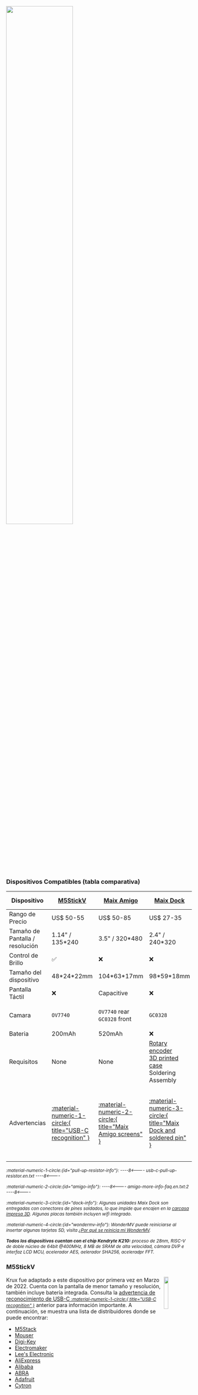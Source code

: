 <img src="../../img/krux-devices.jpg" style="width: 60%; min-width: 300px;">

### Dispositivos Compatibles (tabla comparativa)

| Dispositivo | [M5StickV](#m5stickv) | [Maix Amigo](#maix-amigo) | [Maix Dock](#maix-dock) | [Yahboom k210 module](#yahboom-k210-module) | [Maix Cube](#maix-cube) | [WonderMV](#wondermv) | [TZT](#tzt) |
| ------------- | ------------- | ------------- | ------------- | ------------- | ------------- | ------------- | ------------- |
| Rango de Precio | US$ 50-55 | US$ 50-85 | US$ 27-35  | US$ 45-61 | US$ 34-49 | US$ 58-86 | US$ 48 |
| Tamaño de Pantalla / resolución | 1.14" / 135*240 | 3.5" / 320*480 | 2.4" / 240*320 | 2" / 240*320 | 1.3" / 240*240 | 2" / 240*320 | 2" / 240*320 |
| Control de Brillo | :white_check_mark: | :x: | :x: | :x: | :white_check_mark: | :white_check_mark: | :x: |
| Tamaño del dispositivo | 48\*24\*22mm | 104\*63\*17mm | 98\*59\*18mm | 57\*41\*17mm | 40\*40\*16mm | 59\*41\*17mm | 57\*41\*16mm |
| Pantalla Táctil | :x: | Capacitive | :x: | Capacitive | :x: | Capacitive | Capacitive |
| Camara | `OV7740` | `OV7740` rear<br>`GC0328` front | `GC0328` | `OV2640` <i style="font-size: 85%">(VER:1.0)</i> or<br>`GC2145` <i style="font-size: 85%">(VER:1.1)</i> | `OV7740` | `GC2145` | `GC2145` or<br>`GC0328` |
| Bateria  | 200mAh | 520mAh | :x: | :x: | 200mAh | :x: | :x: |
| Requisitos | None | None | [Rotary encoder](https://duckduckgo.com/?q=ky-040)<br> [3D printed case](https://github.com/selfcustody/DockEncoderCase)<br> Soldering<br>Assembly | None | None | None | None |
| Advertencias  | [:material-numeric-1-circle:{ title="USB-C recognition" }](#pull-up-resistor-info) | [:material-numeric-2-circle:{ title="Maix Amigo screens" }](#amigo-info) | [:material-numeric-3-circle:{ title="Maix Dock and soldered pin" }](#dock-info) | Micro USB | 3-Way button | [:material-numeric-1-circle:{ title="USB-C recognition" }](#pull-up-resistor-info) [:material-numeric-4-circle:{ title="WonderMV and SD card" }](#wondermv-info) | None |

<i style="font-size: 85%">:material-numeric-1-circle:{id="pull-up-resistor-info"}:
----8<----
usb-c-pull-up-resistor.en.txt
----8<----
</i>

<i style="font-size: 85%">:material-numeric-2-circle:{id="amigo-info"}:
----8<----
amigo-more-info-faq.en.txt:2
----8<----
</i>

<i style="font-size: 85%">:material-numeric-3-circle:{id="dock-info"}:
Algunas unidades Maix Dock son entregadas con conectores de pines soldados, lo que impide que encajen en la [carcasa impresa 3D](https://github.com/selfcustody/DockEncoderCase). Algunas placas también incluyen wifi integrado. 
</i>

<i style="font-size: 85%">:material-numeric-4-circle:{id="wondermv-info"}:
WonderMV puede reiniciarse al insertar algunas tarjetas SD, visita [¿Por qué se reinicia mi WonderMV](troubleshooting.md/#why-does-my-wondermv-reboot-when-i-insert-an-sd-card).
</i>

<i style="font-size: 85%">**Todos los dispositivos cuentan con el chip Kendryte K210:**
proceso de 28nm, RISC-V de doble núcleo de 64bit @400MHz, 8 MB de SRAM de alta velocidad, cámara DVP e interfaz LCD MCU, acelerador AES, aelerador SHA256, aceleradpr FFT.
</i>

### M5StickV
<img src="../img/maixpy_m5stickv/logo-250.png" align="right" style="width: 15%;">

Krux fue adaptado a este dispositivo por primera vez en Marzo de 2022. Cuenta con la pantalla de menor tamaño y resolución, también incluye batería integrada. Consulta la [advertencia de reconocimiento de USB-C <i style="font-size: 85%">:material-numeric-1-circle:{ title="USB-C recognition" }](#pull-up-resistor-info)</i> anterior para información importante. A continuación, se muestra una lista de distribuidores donde se puede encontrar:

- [M5Stack](https://shop.m5stack.com/products/stickv)
- [Mouser](https://www.mouser.com/c/?q=m5stickv)
- [Digi-Key](https://www.digikey.com/en/products/detail/m5stack-technology-co-ltd/K027/10492135)
- [Electromaker](https://www.electromaker.io/shop/product/m5stickv-k210-ai-camera-without-wifi)
- [Lee's Electronic](https://leeselectronic.com/en/product/169940-m5stick-ai-camera-kendryte-k210-risc-v-core-no-wifi.html)
- [AliExpress](https://www.aliexpress.com/w/wholesale-stickv-k210.html)
- [Alibaba](https://www.alibaba.com/trade/search?SearchText=stickv+k210)
- [ABRA](https://abra-electronics.com/sensors/cameras/m5stickv-k210-ai-camera-ideal-for-machine-vision.html)
- [Adafruit](https://www.adafruit.com/product/4321)
- [Cytron](https://www.cytron.io/c-development-tools/c-fpga/p-m5stickv-k210-ai-camera-without-wifi)

<div style="clear: both"></div>

### Maix Amigo
<img src="../img/maixpy_amigo/logo-300.png" align="right" style="width: 16%;">

Krux a sido compatible con este dispositivo desde su segunda versión en Agosto de 2022. Ofrece la pantalla con mayor tamaño y resolución, pantalla táctil y batería integrada. A continuación, se muestra una lista de distribuidores donde está disponible:

- [AliExpress](https://www.aliexpress.com/w/wholesale-sipeed-amigo.html)
- [Seeed Studio](https://www.seeedstudio.com/Sipeed-Maix-Amigo-p-4689.html)
- [Digi-Key](https://www.digikey.com/en/products/detail/seeed-technology-co-ltd/102110463/13168813)
- [Mouser](https://www.mouser.com/c/?q=sipeed)
- [Electromaker](https://www.electromaker.io/shop/search/sipeed)
- [スイッチサイエンス](https://www.switch-science.com/search?q=maix+amigo)

<div style="clear: both"></div>

### Yahboom k210 module
<img src="../img/maixpy_yahboom/logo-312.png" align="right" style="width: 16%;">

Con soporte de Krux desde marzo de 2024, este dispositivo cuenta con pantalla táctil e incluye una tarjeta compatible de 32 GB, un lector de tarjetas USB, un conector PH2.0 macho-a-macho de 4 pines y un adaptador PH2.0 hembra para conectarlo a una [impresora térmica](#optional-ttl-serial-thermal-printer). A continuación, se muestra una lista de distribuidores donde está disponible:

- [AliExpress](https://www.aliexpress.com/w/wholesale-yahboom-k210-module.html)
- [Amazon](https://www.amazon.com/s?k=Yahboom+k210+module)
- [Yahboom Store](https://category.yahboom.net/collections/mb-module/products/k210-module)
- [ETC HK Shop](https://www.etchkshop.com/products/k210-module-ai-camera)

<div style="clear: both"></div>

### Maix Cube
<img src="../img/maixpy_cube/logo-400.png" align="right" style="width: 18%;">

Con soporte de Krux desde julio de 2024, este dispositivo cuenta con la segunda pantalla y resolución más pequeñas, un botón de tres direcciones y batería integrada. A continuación, se muestra una lista de distribuidores donde está disponible:

- [Seeed Studio](https://www.seeedstudio.com/Sipeed-Maix-Cube-p-4553.html)
- [Mouser](https://www.mouser.com/c/?q=sipeed)
- [Electromaker](https://www.electromaker.io/shop/search/sipeed)
- [Digi-Key](https://www.digikey.com.br/en/products/filter/embedded-mcu-dsp-evaluation-boards/786?s=N4IgTCBcDaIM4EsAOBTFATEBdAvkA)
- [AliExpress](https://www.aliexpress.com/w/wholesale-sipeed-cube.html)
- [Amazon](https://www.amazon.com/s?k=k210+cube)

<div style="clear: both"></div>

### WonderMV
<img src="../img/maixpy_wonder_mv/logo-304.png" align="right" style="width: 16%;">

Con soporte de Krux desde septiembre de 2024, este dispositivo de pantalla táctil cuenta con una placa trasera metálica e incluye una tarjeta compatible de 32 GB, un lector de tarjetas USB y dos cables macho a macho con conector 5264 de 4 pines para conectarlo a una [impresora térmica.](#optional-ttl-serial-thermal-printer). Consulte la [advertencia de reconocimiento de USB-C <i style="font-size: 85%">:material-numeric-1-circle:{ title="USB-C recognition" }](#pull-up-resistor-info)</i> y la [adverencia de tarjeta SD <i style="font-size: 85%">:material-numeric-4-circle:{ title="WonderMV and SD card" }](#wondermv-info)</i> para obtener información importante. Los siguientes distribuidores ofrecen este dispositivo:

- [AliExpress](https://www.aliexpress.com/w/wholesale-k210-wondermv.html)
- [Amazon](https://www.amazon.com/s?k=k210+WonderMV)
- [Hiwonder Store](https://www.hiwonder.com/products/wondermv)
- [Ruten](https://www.ruten.com.tw/item/show?22351444721094)
- [飆機器人](https://shop.playrobot.com/products/veo0116)

<div style="clear: both"></div>


### TZT
<img src="../img/maixpy_tzt/logo-314.png" align="right" style="width: 16%;">

Con soporte de Krux desde octubre de 2025, este dispositivo de pantalla táctil viene con una carcasa de aluminio fresado de primera calidad y cuenta con cinco botones. Disponible a través de los siguientes distribuidores:

- [AliExpress](https://www.aliexpress.com/w/wholesale-tzt-canmv-k210.html)

<div style="clear: both"></div>



### Maix Dock
<img src="../img/maixpy_dock/logo-302.png" align="right" style="width: 16%;">

Para los aficionados al bricolaje, Krux ofrece soporte para el Maix Dock desde agosto de 2022. Estos kits incluyen una placa y una pantalla, pero requieren que adquieras un codificador rotatorio o botones por separado y que montes el dispositivo tú mismo. Algunas placas Maix Dock también incluyen wifi.

Aquí tienes ejemplos de montaje con instrucciones para recrearlos:

- [https://github.com/selfcustody/DockEncoderCase](https://github.com/selfcustody/DockEncoderCase)

Disponible en los siguientes distribuidores:

- [Mouser](https://www.mouser.com/c/?q=sipeed)
- [Electromaker](https://www.electromaker.io/shop/search/sipeed)
- [Digi-Key](https://www.digikey.com.br/en/products/filter/embedded-mcu-dsp-evaluation-boards/786?s=N4IgTCBcDaIM4EsAOBTFATEBdAvkA)
- [AliExpress](https://www.aliexpress.com/w/wholesale-sipeed-maix.html)
- [Amazon](https://www.amazon.com/s?k=sipeed+k210)

<div style="clear: both"></div>

## Otras Piezas
### Cable de carga USB-C o Micro USB
Este viene con el dispositivo. Es necesario para alimentarlo, cargarlo (si tiene batería) y para instalar ("flashear") el programa inicialmente.

### (Opcional) Tarjeta MicroSD
----8<----
sd-card-info-faq.en.txt
----8<----
Yahboom incluye una tarjeta compatible de 32 GB. El tamaño de la tarjeta no es importante; una tarjeta de más de unos pocos megabytes será suficiente.

### (Opcional) Impresora Térmica Serial TTL
----8<----
warning-printer.en.txt
----8<----

Krux puede imprimir todos los códigos QR que genera, incluyendo los de mnemónicos, xpubs, copias de seguridad de billetera y PSBT firmados, utilizando una impresora térmica conectada localmente a través de su puerto serial.

Muchas impresoras térmicas serie TTL son compatibles, pero actualmente la [Goojprt QR203](https://www.aliexpress.com/w/wholesale-Goojprt-QR203.html) ofrece la mejor compatibilidad (excepto que esta impresora solo admite caracteres ASCII o chinos; los caracteres no ASCII se imprimirán como chinos). El [paquete de inicio de la impresora Adafruit](https://www.adafruit.com/product/600) también es una opción práctica para empezar, ya que incluye todos los componentes necesarios para imprimir (excepto el cable de conversión). Para garantizar un funcionamiento correcto, habilite el controlador de la impresora en [ajustes](getting-started/settings.md/#thermal), configure el pin de transmisión y la velocidad en baudios a 19200 o 9600 (según la impresora), como se explica en este [tutorial de la impresora Adafruit](https://learn.adafruit.com/mini-thermal-receipt-printer/first-test). Necesitará conectar el Tx del dispositivo al Rx de la impresora y la tierra del dispositivo a la tierra de la impresora. No conecte ningún otro pin, ya que una conexión incorrecta podría dañar el dispositivo. La impresora requiere una fuente de alimentación dedicada, generalmente con una salida de 5 a 9 V (o 12 V) y capaz de suministrar al menos 2 A. Para más información, [consulte esta discusión](https://github.com/selfcustody/krux/discussions/312).

#### Cable de Conversión 
Para conectar la impresora a M5StickV, Amigo o Cube, necesitará un [cable de conversión Grove](https://store-usa.arduino.cc/products/grove-4-pin-male-to-grove-4-pin-cable-5-pcs) con un conector Grove macho de 4 pines en un extremo (para conectarlo al dispositivo) y puentes macho de 4 pines en el otro (para conectarlo a la impresora). Compruebe primero la conexión de su dispositivo y modelo de impresora. Yahboom incluye un conector hembra PH2.0 de 4 pines; Dock no tiene conector; WonderMV incluye un conector Molex 51004 de 4 pines (para usar con servo inteligente). Para una conexión más fiable, se recomienda cortar y soldar los cables personalizados en lugar de usar puentes. Aquí tenemos una descripción de algunos [estándares de conectores de circuitos interintegrados (I2C)](https://www.cable-tester.com/i2c-pin-out/).